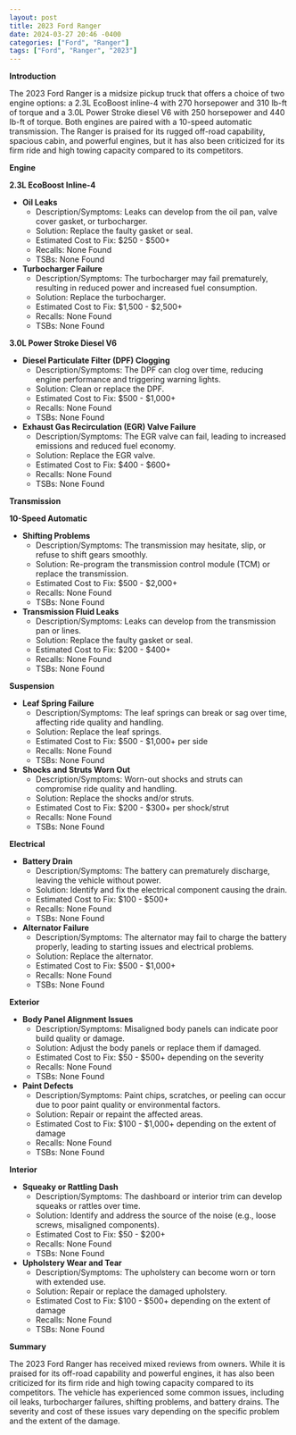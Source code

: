 ```yaml
---
layout: post
title: 2023 Ford Ranger
date: 2024-03-27 20:46 -0400
categories: ["Ford", "Ranger"]
tags: ["Ford", "Ranger", "2023"]
---
```

**Introduction**

The 2023 Ford Ranger is a midsize pickup truck that offers a choice of two engine options: a 2.3L EcoBoost inline-4 with 270 horsepower and 310 lb-ft of torque and a 3.0L Power Stroke diesel V6 with 250 horsepower and 440 lb-ft of torque. Both engines are paired with a 10-speed automatic transmission. The Ranger is praised for its rugged off-road capability, spacious cabin, and powerful engines, but it has also been criticized for its firm ride and high towing capacity compared to its competitors.

**Engine**

**2.3L EcoBoost Inline-4**

* **Oil Leaks**
    * Description/Symptoms: Leaks can develop from the oil pan, valve cover gasket, or turbocharger.
    * Solution: Replace the faulty gasket or seal.
    * Estimated Cost to Fix: $250 - $500+
    * Recalls: None Found
    * TSBs: None Found
* **Turbocharger Failure**
    * Description/Symptoms: The turbocharger may fail prematurely, resulting in reduced power and increased fuel consumption.
    * Solution: Replace the turbocharger.
    * Estimated Cost to Fix: $1,500 - $2,500+
    * Recalls: None Found
    * TSBs: None Found

**3.0L Power Stroke Diesel V6**

* **Diesel Particulate Filter (DPF) Clogging**
    * Description/Symptoms: The DPF can clog over time, reducing engine performance and triggering warning lights.
    * Solution: Clean or replace the DPF.
    * Estimated Cost to Fix: $500 - $1,000+
    * Recalls: None Found
    * TSBs: None Found
* **Exhaust Gas Recirculation (EGR) Valve Failure**
    * Description/Symptoms: The EGR valve can fail, leading to increased emissions and reduced fuel economy.
    * Solution: Replace the EGR valve.
    * Estimated Cost to Fix: $400 - $600+
    * Recalls: None Found
    * TSBs: None Found

**Transmission**

**10-Speed Automatic**

* **Shifting Problems**
    * Description/Symptoms: The transmission may hesitate, slip, or refuse to shift gears smoothly.
    * Solution: Re-program the transmission control module (TCM) or replace the transmission.
    * Estimated Cost to Fix: $500 - $2,000+
    * Recalls: None Found
    * TSBs: None Found
* **Transmission Fluid Leaks**
    * Description/Symptoms: Leaks can develop from the transmission pan or lines.
    * Solution: Replace the faulty gasket or seal.
    * Estimated Cost to Fix: $200 - $400+
    * Recalls: None Found
    * TSBs: None Found

**Suspension**

* **Leaf Spring Failure**
    * Description/Symptoms: The leaf springs can break or sag over time, affecting ride quality and handling.
    * Solution: Replace the leaf springs.
    * Estimated Cost to Fix: $500 - $1,000+ per side
    * Recalls: None Found
    * TSBs: None Found
* **Shocks and Struts Worn Out**
    * Description/Symptoms: Worn-out shocks and struts can compromise ride quality and handling.
    * Solution: Replace the shocks and/or struts.
    * Estimated Cost to Fix: $200 - $300+ per shock/strut
    * Recalls: None Found
    * TSBs: None Found

**Electrical**

* **Battery Drain**
    * Description/Symptoms: The battery can prematurely discharge, leaving the vehicle without power.
    * Solution: Identify and fix the electrical component causing the drain.
    * Estimated Cost to Fix: $100 - $500+
    * Recalls: None Found
    * TSBs: None Found
* **Alternator Failure**
    * Description/Symptoms: The alternator may fail to charge the battery properly, leading to starting issues and electrical problems.
    * Solution: Replace the alternator.
    * Estimated Cost to Fix: $500 - $1,000+
    * Recalls: None Found
    * TSBs: None Found

**Exterior**

* **Body Panel Alignment Issues**
    * Description/Symptoms: Misaligned body panels can indicate poor build quality or damage.
    * Solution: Adjust the body panels or replace them if damaged.
    * Estimated Cost to Fix: $50 - $500+ depending on the severity
    * Recalls: None Found
    * TSBs: None Found
* **Paint Defects**
    * Description/Symptoms: Paint chips, scratches, or peeling can occur due to poor paint quality or environmental factors.
    * Solution: Repair or repaint the affected areas.
    * Estimated Cost to Fix: $100 - $1,000+ depending on the extent of damage
    * Recalls: None Found
    * TSBs: None Found

**Interior**

* **Squeaky or Rattling Dash**
    * Description/Symptoms: The dashboard or interior trim can develop squeaks or rattles over time.
    * Solution: Identify and address the source of the noise (e.g., loose screws, misaligned components).
    * Estimated Cost to Fix: $50 - $200+
    * Recalls: None Found
    * TSBs: None Found
* **Upholstery Wear and Tear**
    * Description/Symptoms: The upholstery can become worn or torn with extended use.
    * Solution: Repair or replace the damaged upholstery.
    * Estimated Cost to Fix: $100 - $500+ depending on the extent of damage
    * Recalls: None Found
    * TSBs: None Found

**Summary**

The 2023 Ford Ranger has received mixed reviews from owners. While it is praised for its off-road capability and powerful engines, it has also been criticized for its firm ride and high towing capacity compared to its competitors. The vehicle has experienced some common issues, including oil leaks, turbocharger failures, shifting problems, and battery drains. The severity and cost of these issues vary depending on the specific problem and the extent of the damage.
